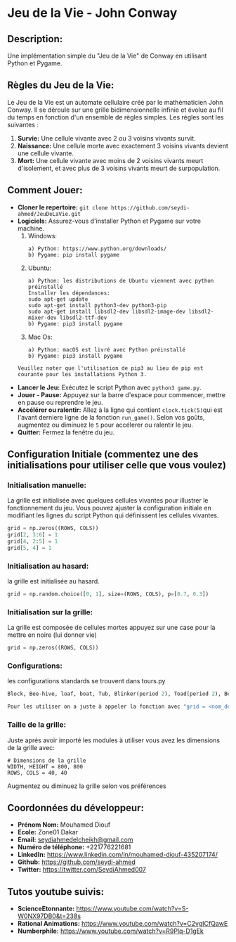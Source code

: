 # Jeu de la Vie - John Conway

## Description:
Une implémentation simple du "Jeu de la Vie" de Conway en utilisant Python et Pygame.

## Règles du Jeu de la Vie:
Le Jeu de la Vie est un automate cellulaire créé par le mathématicien John Conway. Il se déroule sur une grille bidimensionnelle infinie et évolue au fil du temps en fonction d'un ensemble de règles simples. Les règles sont les suivantes :

1. **Survie:** Une cellule vivante avec 2 ou 3 voisins vivants survit.
2. **Naissance:** Une cellule morte avec exactement 3 voisins vivants devient une cellule vivante.
3. **Mort:** Une cellule vivante avec moins de 2 voisins vivants meurt d'isolement, et avec plus de 3 voisins vivants meurt de surpopulation.

## Comment Jouer:
- **Cloner le repertoire:** `git clone https://github.com/seydi-ahmed/JeuDeLaVie.git`
- **Logiciels:** Assurez-vous d'installer Python et Pygame sur votre machine.
    1) Windows:
        ```
        a) Python: https://www.python.org/downloads/
        b) Pygame: pip install pygame
    2) Ubuntu:
        ```
        a) Python: les distributions de Ubuntu viennent avec python préinstallé
        Installer les dépendances:
        sudo apt-get update
        sudo apt-get install python3-dev python3-pip
        sudo apt-get install libsdl2-dev libsdl2-image-dev libsdl2-mixer-dev libsdl2-ttf-dev
        b) Pygame: pip3 install pygame
    3) Mac Os:
        ```
        a) Python: macOS est livré avec Python préinstallé
        b) Pygame: pip3 install pygame
    ```
    Veuillez noter que l'utilisation de pip3 au lieu de pip est courante pour les installations Python 3.
- **Lancer le Jeu:** Exécutez le script Python avec `python3 game.py`.
- **Jouer - Pause:** Appuyez sur la barre d'espace pour commencer, mettre en pause ou reprendre le jeu.
- **Accélérer ou ralentir:** Allez à la ligne qui contient `clock.tick(5)`qui est l'avant derniere ligne de la fonction `run_game()`. Selon vos goûts, augmentez ou diminuez le `5` pour accélerer ou ralentir le jeu.
- **Quitter:** Fermez la fenêtre du jeu.

## Configuration Initiale (commentez une des initialisations pour utiliser celle que vous voulez)
### Initialisation manuelle:
La grille est initialisée avec quelques cellules vivantes pour illustrer le fonctionnement du jeu. Vous pouvez ajuster la configuration initiale en modifiant les lignes du script Python qui définissent les cellules vivantes.
```python
grid = np.zeros((ROWS, COLS))
grid[2, 3:6] = 1
grid[4, 2:5] = 1
grid[5, 4] = 1
```

### Initialisation au hasard:
la grille est initialisée au hasard.
```python
grid = np.random.choice([0, 1], size=(ROWS, COLS), p=[0.7, 0.3])
```

### Initialisation sur la grille:
La grille est composée de cellules mortes appuyez sur une case pour la mettre en noire (lui donner vie)
```python
grid = np.zeros((ROWS, COLS))
```

### Configurations:
les configurations standards se trouvent dans tours.py
```python
Block, Bee-hive, loaf, boat, Tub, Blinker(period 2), Toad(period 2), Beacon(period 2), Pulsar(period 3), Penta-decathlon(period 15), Glider, Light-weight spaceship(LWSS), Middle-weight spaceship(MWSS), Heavy-weight spaceship(HWSS), The R-pentomino, Diehard, Acorn, Gosper glider gun, Simkin glider gun.

Pour les utiliser on a juste à appeler la fonction avec "grid = <nom_de_la_fonction>"
```

### Taille de la grille:
Juste aprés avoir importé les modules à utiliser vous avez les dimensions de la grille avec:
```
# Dimensions de la grille
WIDTH, HEIGHT = 800, 800
ROWS, COLS = 40, 40
```
Augmentez ou diminuez la grille selon vos préférences

## Coordonnées du développeur:
- **Prénom Nom:** Mouhamed Diouf
- **Ecole:** Zone01 Dakar
- **Email:** seydiahmedelcheikh@gmail.com
- **Numéro de téléphone:** +221776221681
- **LinkedIn:** https://www.linkedin.com/in/mouhamed-diouf-435207174/
- **Github:** https://github.com/seydi-ahmed
- **Twitter:** https://twitter.com/SeydiAhmed007

## Tutos youtube suivis:
- **ScienceEtonnante:** https://www.youtube.com/watch?v=S-W0NX97DB0&t=238s
- **Rational Animations:** https://www.youtube.com/watch?v=C2vgICfQawE
- **Numberphile:** https://www.youtube.com/watch?v=R9Plq-D1gEk
